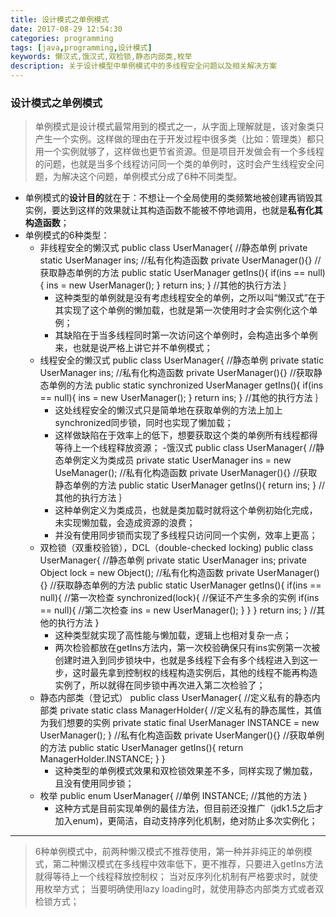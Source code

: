 ```yaml
---
title: 设计模式之单例模式
date: 2017-08-29 12:54:30
categories: programming
tags: [java,programming,设计模式]
keywords: 懒汉式,饿汉式,双检锁,静态内部类,枚举
description: 关于设计模型中单例模式中的多线程安全问题以及相关解决方案
---
```

### 设计模式之单例模式 ###


> 单例模式是设计模式最常用到的模式之一，从字面上理解就是，该对象类只产生一个实例。这样做的理由在于开发过程中很多类（比如：管理类）都只用一个实例就够了，这样做也更节省资源。但是项目开发做会有一个多线程的问题，也就是当多个线程访问同一个类的单例时，这时会产生线程安全问题，为解决这个问题，单例模式分成了6种不同类型。

- 单例模式的**设计目的**就在于：不想让一个全局使用的类频繁地被创建再销毁其实例，要达到这样的效果就让其构造函数不能被不停地调用，也就是**私有化其构造函数**；
- 单例模式的6种类型：
	- 非线程安全的懒汉式
			public class UserManager{
				//静态单例
				private static UserManager ins;
				//私有化构造函数
				private UserManager(){}
				//获取静态单例的方法
				public static UserManager getIns(){
					if(ins == null){
						ins = new UserManager();
					}
					return ins;
				}
				//其他的执行方法
			｝
		- 这种类型的单例就是没有考虑线程安全的单例，之所以叫“懒汉式”在于其实现了这个单例的懒加载，也就是第一次使用时才会实例化这个单例；
		- 其缺陷在于当多线程同时第一次访问这个单例时，会构造出多个单例来，也就是说严格上讲它并不单例模式；
	- 线程安全的懒汉式
			public class UserManager{
				//静态单例
				private static UserManager ins;
				//私有化构造函数
				private UserManager(){}
				//获取静态单例的方法
				public static synchronized UserManager getIns(){
					if(ins == null){
						ins = new UserManager();
					}
					return ins;
				}
				//其他的执行方法
			｝
		- 这处线程安全的懒汉式只是简单地在获取单例的方法上加上synchronized同步锁，同时也实现了懒加载；
		- 这样做缺陷在于效率上的低下，想要获取这个类的单例所有线程都得等待上一个线程释放资源；
	-饿汉式
			public class UserManager{
				//静态单例定义为类成员
				private static UserManager ins = new UseManager();
				//私有化构造函数
				private UserManager(){}
				//获取静态单例的方法
				public static UserManager getIns(){
					return ins;
				}
				//其他的执行方法
			｝
		- 这种单例定义为类成员，也就是类加载时就将这个单例初始化完成，未实现懒加载，会造成资源的浪费；
		- 并没有使用同步锁而实现了多线程只访问同一个实例，效率上更高；
	- 双检锁（双重校验锁），DCL（double-checked locking)
			public class UserManager{
				//静态单例
				private static UserManager ins;
				private Object lock = new Object();
				//私有化构造函数
				private UserManager(){}
				//获取静态单例的方法
				public static UserManager getIns(){
					if(ins == null){  //第一次检查
						synchronized(lock){  //保证不产生多余的实例
							if(ins == null){  //第二次检查
								ins = new UserManager();
							}
						}
					}
					return ins;
				}
				//其他的执行方法
			}
		- 这种类型就实现了高性能与懒加载，逻辑上也相对复杂一点；
		- 两次检验都放在getIns方法内，第一次校验确保只有ins实例第一次被创建时进入到同步锁块中，也就是多线程下会有多个线程进入到这一步，这时最先拿到控制权的线程构造实例后，其他的线程不能再构造实例了，所以就得在同步锁中再次进入第二次检验了；
	- 静态内部类（登记式）
			public class UserManager{
				//定义私有的静态内部类
				private static class ManagerHolder{
					//定义私有的静态属性，其值为我们想要的实例
					private static final UserManager INSTANCE = new UserManager();
				}
				//私有化构造函数
				private UserManger(){}
				//获取单例的方法
				public static UserManager getIns(){
					return ManagerHolder.INSTANCE; 
				}
			}
		- 这种类型的单例模式效果和双检锁效果差不多，同样实现了懒加载，且没有使用同步锁；
	- 枚举
			public enum UserManager{
				//单例
				INSTANCE;
				//其他的方法
			}
		- 这种方式是目前实现单例的最佳方法，但目前还没推广（jdk1.5之后才加入enum)，更简洁，自动支持序列化机制，绝对防止多次实例化；

----------
> 6种单例模式中，前两种懒汉模式不推荐使用，第一种并非纯正的单例模式，第二种懒汉模式在多线程中效率低下，更不推荐，只要进入getIns方法就得等待上一个线程释放控制权；
> 当对反序列化机制有严格要求时，就使用枚举方式；
> 当要明确使用lazy loading时，就使用静态内部类方式或者双检锁方式；